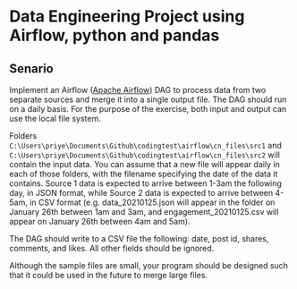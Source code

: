 # Data Engineering Project using Airflow, python and pandas


## Senario

Implement an Airflow ([Apache Airflow](https://airflow.apache.org/)) DAG to process data from two separate sources and merge it into a single output file.  The DAG should run on a daily basis.  For the purpose of the exercise, both input and output can use the local file system.

Folders `C:\Users\priye\Documents\Github\codingtest\airflow\cn_files\src1` and `C:\Users\priye\Documents\Github\codingtest\airflow\cn_files\src2` will contain the input data. 
You can assume that a new file will appear daily in each of those folders, with the filename specifying the date of the data it contains. 
Source 1 data is expected to arrive between 1-3am the following day, in JSON format, while Source 2 data is expected to arrive between 4-5am, in CSV format (e.g. data_20210125.json will appear in the folder on January 26th between 1am and 3am, and engagement_20210125.csv will appear on January 26th between 4am and 5am).

The DAG should write to a CSV file the following: date, post id, shares, comments, and likes. All other fields should be ignored.  

Although the sample files are small, your program should be designed such that it could be used in the future to merge large files.